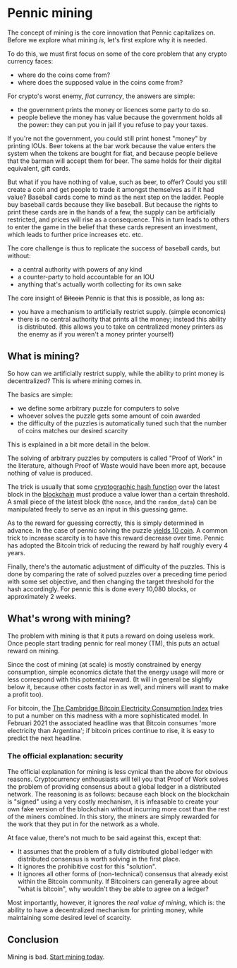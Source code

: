 # Pennic mining

The concept of mining is the core innovation that Pennic capitalizes on. Before we explore what mining _is_, let's
first explore why it is needed.

To do this, we must first focus on some of the core problem that any crypto currency faces:

- where do the coins come from?
- where does the supposed value in the coins come from?

For crypto's worst enemy, _fiat currency_, the answers are simple:

- the government prints the money or licences some party to do so.
- people believe the money has value because the government holds all the power: they can put you in
  jail if you refuse to pay your taxes.

If you're not the government, you could still print honest "money" by printing IOUs. Beer tokens at the bar work
because the value enters the system when the tokens are bought for fiat, and because people believe that the barman will
accept them for beer. The same holds for their digital equivalent, gift cards.

But what if you have nothing of value, such as beer, to offer? Could you still create a coin and get people to trade it
amongst themselves as if it had value? Baseball cards come to mind as the next step on the ladder. People buy baseball
cards because they like baseball. But because the rights to print these cards are in the hands of a few, the supply can
be artificially restricted, and prices will rise as a consequence. This in turn leads to others to enter the game in
the belief that these cards represent an investment, which leads to further price increases etc. etc.

The core challenge is thus to replicate the success of baseball cards, but without:

- a central authority with powers of any kind
- a counter-party to hold accountable for an IOU
- anything that's actually worth collecting for its own sake

The core insight of ~~Bitcoin~~ Pennic is that this is possible, as long as:

- you have a mechanism to artificially restrict supply. (simple economics)
- there is no central authority that prints all the money; instead this ability is distributed. (this allows you to take
  on centralized money printers as the enemy as if you weren't a money printer yourself)

## What is mining?

So how can we artificially restrict supply, while the ability to print money is decentralized? This is where mining
comes in.

The basics are simple:

- we define some arbitrary puzzle for computers to solve
- whoever solves the puzzle gets some amount of coin awarded
- the difficulty of the puzzles is automatically tuned such that the number of coins matches our desired scarcity

This is explained in a bit more detail in the below.

The solving of arbitrary puzzles by computers is called "Proof of Work" in the literature, although Proof of Waste
would have been more apt, because nothing of value is produced.

The trick is usually that some [cryptographic hash function](https://en.wikipedia.org/wiki/Cryptographic_hash_function)
over the latest block in the [blockchain](https://en.wikipedia.org/wiki/Blockchain) must produce a value lower than a
certain threshold. A small piece of the latest block (the `nonce`, and the `random_data`) can be manipulated freely to
serve as an input in this guessing game.

As to the reward for guessing correctly, this is simply determined in advance. In the case of pennic solving the
puzzle [yields 10 coin](params.md). A common trick to increase scarcity is to have this reward decrease over time.
Pennic has adopted the Bitcoin trick of reducing the reward by half roughly every 4 years.

Finally, there's the automatic adjustment of difficulty of the puzzles. This is done by comparing the rate of solved
puzzles over a preceding time period with some set objective, and then changing the target threshold for the hash
accordingly. For pennic this is done every 10,080 blocks, or approximately 2 weeks.

## What's wrong with mining?

The problem with mining is that it puts a reward on doing useless work. Once people start trading pennic for real
money (TM), this puts an actual reward on mining.

Since the cost of mining (at scale) is mostly constrained by energy consumption, simple economics dictate that the
energy usage will more or less correspond with this potential reward. (It will in general be slightly below it, because
other costs factor in as well, and miners will want to make a profit too).

For bitcoin, the [The Cambridge Bitcoin Electricity Consumption Index](https://cbeci.org/) tries to put a number on this
madness with a more sophisticated model. In Februari 2021 the associated headline was that Bitcoin consumes 'more
electricity than Argentina'; if bitcoin prices continue to rise, it is easy to predict the next headline.

### The official explanation: security

The official explanation for mining is less cynical than the above for obvious reasons. Cryptocurrency enthousiasts
will tell you that Proof of Work solves the problem of providing consensus about a global ledger in a distributed
network. The reasoning is as follows: because each block on the blockchain is "signed" using a very costly mechanism,
it is infeasable to create your own fake version of the blockchain without incurring more cost than the rest of the
miners combined. In this story, the miners are simply rewarded for the work that they put in for the network as a whole.

At face value, there's not much to be said against this, except that:

- It assumes that the problem of a fully distributed global ledger with distributed consensus is worth solving in the
  first place.
- It ignores the prohibitive cost for this "solution".
- It ignores all other forms of (non-technical) consensus that already exist within the Bitcoin community. If Bitcoiners
  can generally agree about "what is bitcoin", why wouldn't they be able to agree on a ledger?

Most importantly, however, it ignores the _real value of mining_, which is: the ability to have a decentralized
mechanism for printing money, while maintaining some desired level of scarcity.

## Conclusion

Mining is bad. [Start mining today](../README.md).
